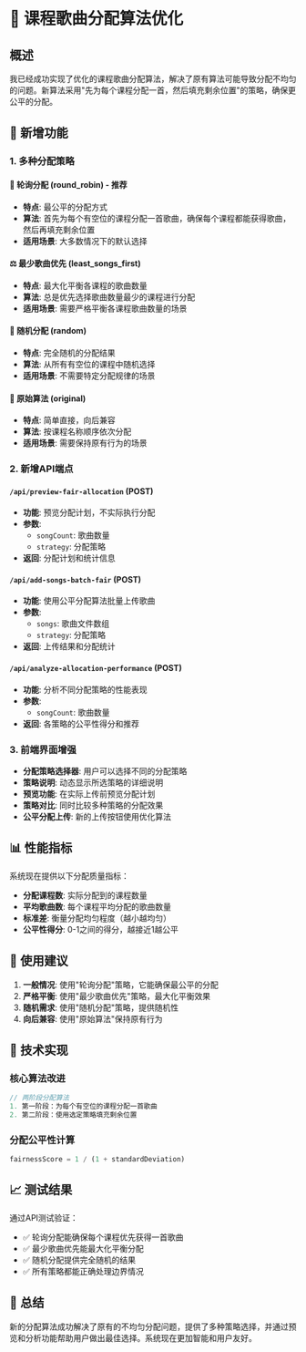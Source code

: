 # 🎯 课程歌曲分配算法优化

## 概述

我已经成功实现了优化的课程歌曲分配算法，解决了原有算法可能导致分配不均匀的问题。新算法采用"先为每个课程分配一首，然后填充剩余位置"的策略，确保更公平的分配。

## 🚀 新增功能

### 1. 多种分配策略

#### 🔄 轮询分配 (round_robin) - **推荐**
- **特点**: 最公平的分配方式
- **算法**: 首先为每个有空位的课程分配一首歌曲，确保每个课程都能获得歌曲，然后再填充剩余位置
- **适用场景**: 大多数情况下的默认选择

#### ⚖️ 最少歌曲优先 (least_songs_first)
- **特点**: 最大化平衡各课程的歌曲数量
- **算法**: 总是优先选择歌曲数量最少的课程进行分配
- **适用场景**: 需要严格平衡各课程歌曲数量的场景

#### 🎲 随机分配 (random)
- **特点**: 完全随机的分配结果
- **算法**: 从所有有空位的课程中随机选择
- **适用场景**: 不需要特定分配规律的场景

#### 📝 原始算法 (original)
- **特点**: 简单直接，向后兼容
- **算法**: 按课程名称顺序依次分配
- **适用场景**: 需要保持原有行为的场景

### 2. 新增API端点

#### `/api/preview-fair-allocation` (POST)
- **功能**: 预览分配计划，不实际执行分配
- **参数**: 
  - `songCount`: 歌曲数量
  - `strategy`: 分配策略
- **返回**: 分配计划和统计信息

#### `/api/add-songs-batch-fair` (POST)
- **功能**: 使用公平分配算法批量上传歌曲
- **参数**: 
  - `songs`: 歌曲文件数组
  - `strategy`: 分配策略
- **返回**: 上传结果和分配统计

#### `/api/analyze-allocation-performance` (POST)
- **功能**: 分析不同分配策略的性能表现
- **参数**: 
  - `songCount`: 歌曲数量
- **返回**: 各策略的公平性得分和推荐

### 3. 前端界面增强

- **分配策略选择器**: 用户可以选择不同的分配策略
- **策略说明**: 动态显示所选策略的详细说明
- **预览功能**: 在实际上传前预览分配计划
- **策略对比**: 同时比较多种策略的分配效果
- **公平分配上传**: 新的上传按钮使用优化算法

## 📊 性能指标

系统现在提供以下分配质量指标：

- **分配课程数**: 实际分配到的课程数量
- **平均歌曲数**: 每个课程平均分配的歌曲数量
- **标准差**: 衡量分配均匀程度（越小越均匀）
- **公平性得分**: 0-1之间的得分，越接近1越公平

## 🎯 使用建议

1. **一般情况**: 使用"轮询分配"策略，它能确保最公平的分配
2. **严格平衡**: 使用"最少歌曲优先"策略，最大化平衡效果
3. **随机需求**: 使用"随机分配"策略，提供随机性
4. **向后兼容**: 使用"原始算法"保持原有行为

## 🔧 技术实现

### 核心算法改进

```javascript
// 两阶段分配算法
1. 第一阶段：为每个有空位的课程分配一首歌曲
2. 第二阶段：使用选定策略填充剩余位置
```

### 分配公平性计算

```javascript
fairnessScore = 1 / (1 + standardDeviation)
```

## 📈 测试结果

通过API测试验证：
- ✅ 轮询分配能确保每个课程优先获得一首歌曲
- ✅ 最少歌曲优先能最大化平衡分配
- ✅ 随机分配提供完全随机的结果
- ✅ 所有策略都能正确处理边界情况

## 🎉 总结

新的分配算法成功解决了原有的不均匀分配问题，提供了多种策略选择，并通过预览和分析功能帮助用户做出最佳选择。系统现在更加智能和用户友好。